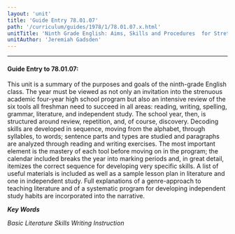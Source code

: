 ```yaml
---
layout: 'unit'
title: 'Guide Entry 78.01.07'
path: '/curriculum/guides/1978/1/78.01.07.x.html'
unitTitle: 'Ninth Grade English: Aims, Skills and Procedures  for Stretching a Student’s Capacity to Think'
unitAuthor: 'Jeremiah Gadsden'
---
```


<body>
<hr/>
 <h4>
  Guide Entry to 78.01.07:
 </h4>
 This unit is a summary of the purposes and goals of the ninth-grade English class. The year must be viewed as not only an invitation into the strenuous academic four-year high school program but also an intensive review of the six tools all freshman need to succeed in all areas: reading, writing, spelling, grammar, literature, and independent study. The school year, then, is structured around review, repetition, and, of course, discovery. Decoding skills are developed in sequence, moving from the alphabet, through syllables, to words; sentence parts and types are studied and paragraphs are analyzed through reading and writing exercises. The most important element is the mastery of each tool before moving on in the program; the calendar included breaks the year into marking periods and, in great detail, itemizes the correct sequence for developing very specific skills. A list of useful materials is included as well as a sample lesson plan in literature and one in independent study. Full explanations of a genre-approach to teaching literature and of a systematic program for developing independent study habits are incorporated into the narrative.
<p>
  <b>
   <i>
    Key Words
   </i>
  </b>
  <br/>
 </p>
 <p>
  <i>
   Basic Literature Skills Writing Instruction
  </i>
 </p>

</body>
